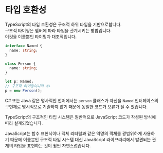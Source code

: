 # 타입 호환성

TypeScript의 타입 호환성은 구조적 하위 타입을 기반으로합니다.<br/>
구조적 타이핑은 멤버에 따라 타입을 관계시키는 방법입니다.<br/>
이것을 이름뿐인 타이핑과 대조적입니다.

```ts
interface Named {
  name: string;
}

class Person {
  name: string;
}

let p: Named;
// 구조적 타이핑이니까 👍
p = new Person();
```

C# 또는 Java 같은 명사적인 언어에서는 `person` 클래스가 자신을 `Named` 인터페이스의 구현체로 명시적으로 기술하지 않기 때문에 동일한 코드가 오류가 될 수 있습니다.

TypeScript의 구조적인 타입 시스템은 일반적으로 JavaScript 코드가 작성된 방식에 따라 설계되었습니다.

JavaScript는 함수 표현식이나 객체 리터럴과 같은 익명의 객체를 광범위하게 사용하기 때문에 이름뿐인 구조적 타입 시스템 대신 JavaScript 라이브러리에서 발견되는 관계의 타입을 표현하는 것이 훨씬 자연스럽습니다.